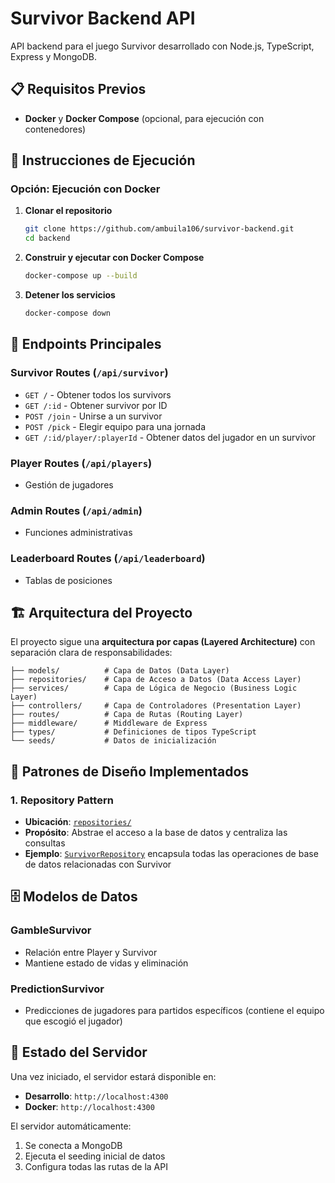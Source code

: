# Survivor Backend API

API backend para el juego Survivor desarrollado con Node.js, TypeScript, Express y MongoDB.

## 📋 Requisitos Previos

- **Docker** y **Docker Compose** (opcional, para ejecución con contenedores)

## 🚀 Instrucciones de Ejecución

### Opción: Ejecución con Docker

1. **Clonar el repositorio**
   ```bash
   git clone https://github.com/ambuila106/survivor-backend.git
   cd backend
   ```

2. **Construir y ejecutar con Docker Compose**
   ```bash
   docker-compose up --build
   ```

3. **Detener los servicios**
   ```bash
   docker-compose down
   ```

## 📡 Endpoints Principales

### Survivor Routes (`/api/survivor`)
- `GET /` - Obtener todos los survivors
- `GET /:id` - Obtener survivor por ID
- `POST /join` - Unirse a un survivor
- `POST /pick` - Elegir equipo para una jornada
- `GET /:id/player/:playerId` - Obtener datos del jugador en un survivor

### Player Routes (`/api/players`)
- Gestión de jugadores

### Admin Routes (`/api/admin`)
- Funciones administrativas

### Leaderboard Routes (`/api/leaderboard`)
- Tablas de posiciones

## 🏗️ Arquitectura del Proyecto

El proyecto sigue una **arquitectura por capas (Layered Architecture)** con separación clara de responsabilidades:

```
├── models/          # Capa de Datos (Data Layer)
├── repositories/    # Capa de Acceso a Datos (Data Access Layer)
├── services/        # Capa de Lógica de Negocio (Business Logic Layer)
├── controllers/     # Capa de Controladores (Presentation Layer)
├── routes/          # Capa de Rutas (Routing Layer)
├── middleware/      # Middleware de Express
├── types/           # Definiciones de tipos TypeScript
└── seeds/           # Datos de inicialización
```

## 🎯 Patrones de Diseño Implementados

### 1. **Repository Pattern**
- **Ubicación**: [`repositories/`](repositories/)
- **Propósito**: Abstrae el acceso a la base de datos y centraliza las consultas
- **Ejemplo**: [`SurvivorRepository`](repositories/survivorRepository.ts:8) encapsula todas las operaciones de base de datos relacionadas con Survivor


## 🗄️ Modelos de Datos


### GambleSurvivor
- Relación entre Player y Survivor
- Mantiene estado de vidas y eliminación


### PredictionSurvivor
- Predicciones de jugadores para partidos específicos (contiene el equipo que escogió el jugador)

## 🚦 Estado del Servidor

Una vez iniciado, el servidor estará disponible en:
- **Desarrollo**: `http://localhost:4300`
- **Docker**: `http://localhost:4300`

El servidor automáticamente:
1. Se conecta a MongoDB
2. Ejecuta el seeding inicial de datos
3. Configura todas las rutas de la API
